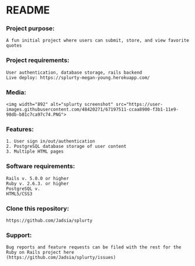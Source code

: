 # README

### Project purpose:
    A fun initial project where users can submit, store, and view favorite quotes

### Project requirements:
    User authentication, database storage, rails backend
    Live deploy: https://splurty-megan-young.herokuapp.com/
    
### Media:
    <img width="892" alt="splurty screenshot" src="https://user-images.githubusercontent.com/48420271/67197511-ccaa8900-f3b1-11e9-98db-b81c7ca97c74.PNG">

### Features:
    1. User sign in/out/authentication
    2. PostgreSQL database storage of user content
    3. Multiple HTML pages

### Software requirements:
    Rails v. 5.0.0 or higher
    Ruby v. 2.6.3. or higher
    PostgreSQL v. 
    HTML5/CSS3

### Clone this repository:
    https://github.com/Jadsia/splurty

### Support:
    Bug reports and feature requests can be filed with the rest for the Ruby on Rails project here
    (https://github.com/Jadsia/splurty/issues)

